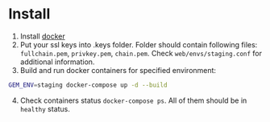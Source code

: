 # Install
1. Install [docker](https://www.docker.com/get-docker)
2. Put your ssl keys into .keys folder. Folder should contain following files: `fullchain.pem`, `privkey.pem`, `chain.pem`. Check `web/envs/staging.conf` for additional information.
3. Build and run docker containers for specified environment:
```sh
GEM_ENV=staging docker-compose up -d --build
```
4. Check containers status `docker-compose ps`. All of them should be in `healthy` status.